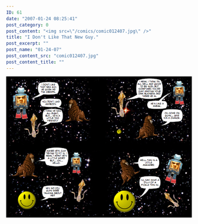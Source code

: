 ```yaml
---
ID: 61
date: "2007-01-24 08:25:41"
post_category: 0
post_content: "<img src=\"/comics/comic012407.jpg\" />"
title: "I Don't Like That New Guy."
post_excerpt: ""
post_name: "01-24-07"
post_content_src: "comic012407.jpg"
post_content_title: ""
---
```



[![](/comics-hi-res/comic012407.jpg)](/comics-hi-res/comic012407.jpg "")
